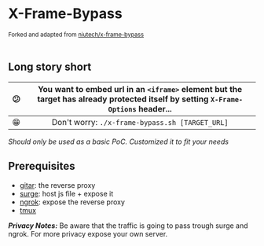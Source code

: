 # X-Frame-Bypass

<sup>Forked and adapted from [niutech/x-frame-bypass](https://github.com/niutech/x-frame-bypass)</sup>
<br><br>

## Long story short

| 😕  |  You want to embed url in an `<iframe>` element but the target has already protected itself by setting `X-Frame-Options` header... | 
|:---:|:---:|
| 😁  | Don't worry: `./x-frame-bypass.sh [TARGET_URL]`  |


*Should only be used as a basic PoC. Customized it to fit your needs*

## Prerequisites

* [gitar](https://github.com/ariary/gitar): the reverse proxy
* [surge](https://surge.sh): host js file + expose it
* [ngrok](https://ngrok.com/): expose the reverse proxy
* [tmux](https://github.com/tmux/tmux)

***Privacy Notes:*** Be aware that the traffic is going to pass trough surge and ngrok. For more privacy expose your own server.



